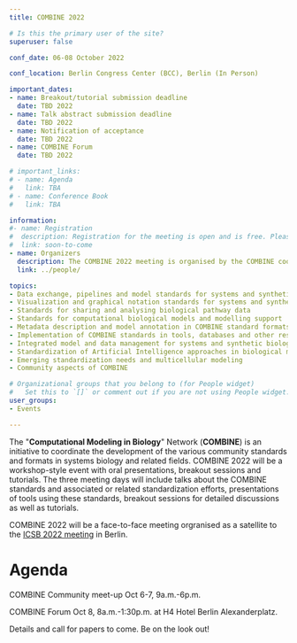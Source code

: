 ```yaml
---
title: COMBINE 2022

# Is this the primary user of the site?
superuser: false

conf_date: 06-08 October 2022

conf_location: Berlin Congress Center (BCC), Berlin (In Person)

important_dates:
- name: Breakout/tutorial submission deadline
  date: TBD 2022
- name: Talk abstract submission deadline
  date: TBD 2022
- name: Notification of acceptance
  date: TBD 2022
- name: COMBINE Forum
  date: TBD 2022

# important_links:
# - name: Agenda
#   link: TBA
# - name: Conference Book
#   link: TBA

information:
#- name: Registration
#  description: Registration for the meeting is open and is free. Please register at the link below as soon as possible. This will help us plan the schedule and match your interests to the timing of the breakouts, etc.
#  link: soon-to-come
- name: Organizers
  description: The COMBINE 2022 meeting is organised by the COMBINE coordinators.
  link: ../people/

topics:
- Data exchange, pipelines and model standards for systems and synthetic biology
- Visualization and graphical notation standards for systems and synthetic biology
- Standards for sharing and analysing biological pathway data
- Standards for computational biological models and modelling support
- Metadata description and model annotation in COMBINE standard formats
- Implementation of COMBINE standards in tools, databases and other resources
- Integrated model and data management for systems and synthetic biology
- Standardization of Artificial Intelligence approaches in biological modelling
- Emerging standardization needs and multicellular modeling
- Community aspects of COMBINE

# Organizational groups that you belong to (for People widget)
#   Set this to `[]` or comment out if you are not using People widget.
user_groups:
- Events

---
```

The "**Computational Modeling in Biology**" Network (**COMBINE**) is an initiative to coordinate the development of the various community standards and formats in systems biology and related fields. COMBINE 2022 will be a workshop-style event with oral presentations, breakout sessions and tutorials. The three meeting days will include talks about the COMBINE standards and associated or related standardization efforts, presentations of tools using these standards, breakout sessions for detailed discussions as well as tutorials.

COMBINE 2022 will be a face-to-face meeting orgranised as a satellite to the [ICSB 2022 meeting](https://www.icsb2022.berlin/) in Berlin.

<h1>Agenda</h1>

COMBINE Community meet-up Oct 6-7, 9a.m.-6p.m.

COMBINE Forum Oct 8, 8a.m.-1:30p.m. at H4 Hotel Berlin Alexanderplatz.

Details and call for papers to come. Be on the look out!

<!---
<p align="centre"><img src="../documents/invited1.png" height="100px"/></p>
<p align="centre"><img src="../documents/invited2.png" height="100px"/></p>
-->
